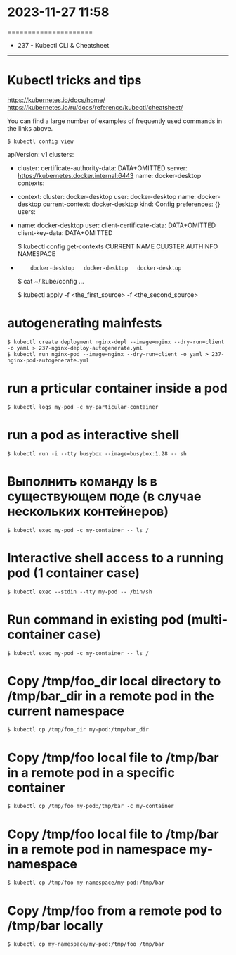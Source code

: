 # 2023-11-27    11:58
=====================


* 237 - Kubectl CLI & Cheatsheet
--------------------------------
# Kubectl tricks and tips
https://kubernetes.io/docs/home/
https://kubernetes.io/ru/docs/reference/kubectl/cheatsheet/

You can find a large number of examples of frequently used commands in the links above.

    $ kubectl config view
apiVersion: v1
clusters:
- cluster:
    certificate-authority-data: DATA+OMITTED
    server: https://kubernetes.docker.internal:6443
  name: docker-desktop
contexts:
- context:
    cluster: docker-desktop
    user: docker-desktop
  name: docker-desktop
current-context: docker-desktop
kind: Config
preferences: {}
users:
- name: docker-desktop
  user:
    client-certificate-data: DATA+OMITTED
    client-key-data: DATA+OMITTED

    $ kubectl config get-contexts
CURRENT   NAME             CLUSTER          AUTHINFO         NAMESPACE
*         docker-desktop   docker-desktop   docker-desktop 
    $ cat ~/.kube/config
...

    $ kubectl apply -f <the_first_source> -f <the_second_source>

# autogenerating mainfests
    $ kubectl create deployment nginx-depl --image=nginx --dry-run=client -o yaml > 237-nginx-deploy-autogenerate.yml
    $ kubectl run nginx-pod --image=nginx --dry-run=client -o yaml > 237-nginx-pod-autogenerate.yml

# run a prticular container inside a pod
    $ kubectl logs my-pod -c my-particular-container

# run a pod as interactive shell
    $ kubectl run -i --tty busybox --image=busybox:1.28 -- sh
# Выполнить команду ls в существующем поде (в случае нескольких контейнеров)
    $ kubectl exec my-pod -c my-container -- ls /   
# Interactive shell access to a running pod (1 container case)
    $ kubectl exec --stdin --tty my-pod -- /bin/sh        
# Run command in existing pod (multi-container case)
    $ kubectl exec my-pod -c my-container -- ls /         


# Copy /tmp/foo_dir local directory to /tmp/bar_dir in a remote pod in the current namespace
    $ kubectl cp /tmp/foo_dir my-pod:/tmp/bar_dir   
         
# Copy /tmp/foo local file to /tmp/bar in a remote pod in a specific container
    $ kubectl cp /tmp/foo my-pod:/tmp/bar -c my-container    
# Copy /tmp/foo local file to /tmp/bar in a remote pod in namespace my-namespace
    $ kubectl cp /tmp/foo my-namespace/my-pod:/tmp/bar  
# Copy /tmp/foo from a remote pod to /tmp/bar locally     
    $ kubectl cp my-namespace/my-pod:/tmp/foo /tmp/bar       


